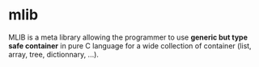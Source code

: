 # mlib
MLIB is a meta library allowing the programmer to use **generic but type safe container** in pure C language for a wide collection of container (list, array, tree, dictionnary, ...).
